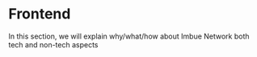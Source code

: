 # Frontend

In this section,  we will explain why/what/how about Imbue Network both tech and non-tech aspects
